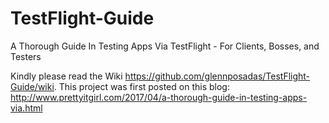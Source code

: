 # TestFlight-Guide
A Thorough Guide In Testing Apps Via TestFlight - For Clients, Bosses, and Testers

Kindly please read the Wiki https://github.com/glennposadas/TestFlight-Guide/wiki.
This project was first posted on this blog: http://www.prettyitgirl.com/2017/04/a-thorough-guide-in-testing-apps-via.html
